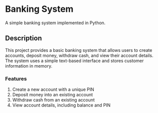 <h1>Banking System</h1>
A simple banking system implemented in Python.
<h2>Description</h2>
This project provides a basic banking system that allows users to create accounts, deposit money, withdraw cash, and view their account details. The system uses a simple text-based interface and stores customer information in memory.

<h3>Features</h3>
<ol>
<li> Create a new account with a unique PIN</li>
<li> Deposit money into an existing account</li>
<li> Withdraw cash from an existing account</li>
<li>View account details, including balance and PIN</li>
</li>
</ol>

